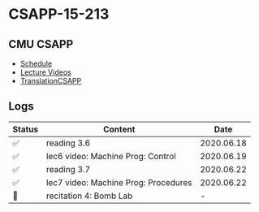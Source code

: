 # CSAPP-15-213

## CMU CSAPP

* [Schedule](http://www.cs.cmu.edu/afs/cs/academic/class/15213-f17/www/schedule.html)
* [Lecture Videos](https://www.bilibili.com/video/BV1gW411x7Bz?from=search&seid=1643468629720944306)
* [TranslationCSAPP](https://github.com/EugeneLiu/translationCSAPP)

## Logs

| Status | Content | Date |
|--| ----- | -------- |
| ✅ | reading 3.6 | 2020.06.18 |
| ✅ |lec6 video: Machine Prog: Control | 2020.06.19 |
| ✅ |reading 3.7 | 2020.06.22 |
| ✅ |lec7 video: Machine Prog: Procedures | 2020.06.22 |
| 🙈 |recitation 4: Bomb Lab| - |
